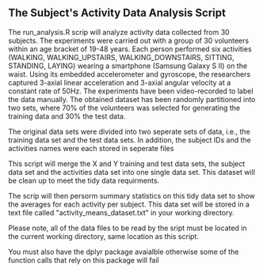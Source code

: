 ## The Subject's Activity Data Analysis Script


The run_analysis.R scrip will analyze activity data collected from 30 subjects. The experiments were carried out with a group of 30 volunteers within an age bracket of 19-48 years. Each person performed six activities (WALKING, WALKING_UPSTAIRS, WALKING_DOWNSTAIRS, SITTING, STANDING, LAYING) wearing a smartphone (Samsung Galaxy S II) on the waist. Using its embedded accelerometer and gyroscope, the researchers captured 3-axial linear acceleration and 3-axial angular velocity at a constant rate of 50Hz. The experiments have been video-recorded to label the data manually. The obtained dataset has been randomly partitioned into two sets, where 70% of the volunteers was selected for generating the training data and 30% the test data. 

The original data sets were divided into two seperate sets of data, i.e., the training data set and the test data sets. In addition, the subject IDs and the activities names were each stored in seperate files

This script will merge the X and Y training and test data sets, the subject data set and the activities data set into one single data set. This dataset will be clean up to meet the tidy data requirments.

The scrip will then persorm summary statistics on this tidy data set to show the averages for each activity per subject. This data set will be stored in a text file called  "activity_means_dataset.txt" in your working directory.

Please note, all of the data files to be read by the sript must be located in the current working directory, same location as this script. 

You must also have the dplyr package avaialble otherwise some of the function calls that rely on this package will fail

